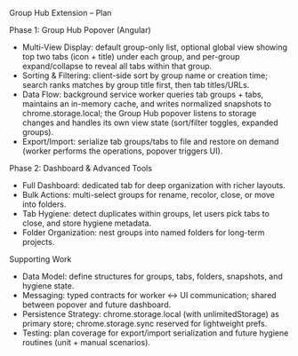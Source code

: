 Group Hub Extension – Plan

Phase 1: Group Hub Popover (Angular)
- Multi-View Display: default group-only list, optional global view showing top two tabs (icon + title) under each group, and per-group expand/collapse to reveal all tabs within that group.
- Sorting & Filtering: client-side sort by group name or creation time; search ranks matches by group title first, then tab titles/URLs.
- Data Flow: background service worker queries tab groups + tabs, maintains an in-memory cache, and writes normalized snapshots to chrome.storage.local; the Group Hub popover listens to storage changes and handles its own view state (sort/filter toggles, expanded groups).
- Export/Import: serialize tab groups/tabs to file and restore on demand (worker performs the operations, popover triggers UI).

Phase 2: Dashboard & Advanced Tools
- Full Dashboard: dedicated tab for deep organization with richer layouts.
- Bulk Actions: multi-select groups for rename, recolor, close, or move into folders.
- Tab Hygiene: detect duplicates within groups, let users pick tabs to close, and store hygiene metadata.
- Folder Organization: nest groups into named folders for long-term projects.

Supporting Work
- Data Model: define structures for groups, tabs, folders, snapshots, and hygiene state.
- Messaging: typed contracts for worker ↔ UI communication; shared between popover and future dashboard.
- Persistence Strategy: chrome.storage.local (with unlimitedStorage) as primary store; chrome.storage.sync reserved for lightweight prefs.
- Testing: plan coverage for export/import serialization and future hygiene routines (unit + manual scenarios).
